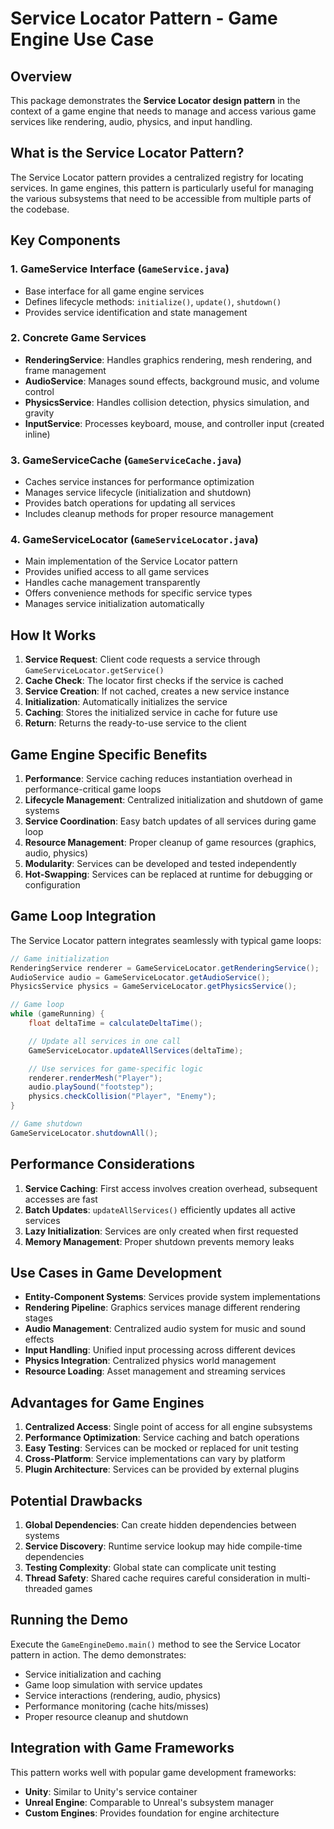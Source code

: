 # Service Locator Pattern - Game Engine Use Case

## Overview

This package demonstrates the **Service Locator design pattern** in the context of a game engine that needs to manage and access various game services like rendering, audio, physics, and input handling.

## What is the Service Locator Pattern?

The Service Locator pattern provides a centralized registry for locating services. In game engines, this pattern is particularly useful for managing the various subsystems that need to be accessible from multiple parts of the codebase.

## Key Components

### 1. **GameService Interface** (`GameService.java`)

-   Base interface for all game engine services
-   Defines lifecycle methods: `initialize()`, `update()`, `shutdown()`
-   Provides service identification and state management

### 2. **Concrete Game Services**

-   **RenderingService**: Handles graphics rendering, mesh rendering, and frame management
-   **AudioService**: Manages sound effects, background music, and volume control
-   **PhysicsService**: Handles collision detection, physics simulation, and gravity
-   **InputService**: Processes keyboard, mouse, and controller input (created inline)

### 3. **GameServiceCache** (`GameServiceCache.java`)

-   Caches service instances for performance optimization
-   Manages service lifecycle (initialization and shutdown)
-   Provides batch operations for updating all services
-   Includes cleanup methods for proper resource management

### 4. **GameServiceLocator** (`GameServiceLocator.java`)

-   Main implementation of the Service Locator pattern
-   Provides unified access to all game services
-   Handles cache management transparently
-   Offers convenience methods for specific service types
-   Manages service initialization automatically

## How It Works

1. **Service Request**: Client code requests a service through `GameServiceLocator.getService()`
2. **Cache Check**: The locator first checks if the service is cached
3. **Service Creation**: If not cached, creates a new service instance
4. **Initialization**: Automatically initializes the service
5. **Caching**: Stores the initialized service in cache for future use
6. **Return**: Returns the ready-to-use service to the client

## Game Engine Specific Benefits

1. **Performance**: Service caching reduces instantiation overhead in performance-critical game loops
2. **Lifecycle Management**: Centralized initialization and shutdown of game systems
3. **Service Coordination**: Easy batch updates of all services during game loop
4. **Resource Management**: Proper cleanup of game resources (graphics, audio, physics)
5. **Modularity**: Services can be developed and tested independently
6. **Hot-Swapping**: Services can be replaced at runtime for debugging or configuration

## Game Loop Integration

The Service Locator pattern integrates seamlessly with typical game loops:

```java
// Game initialization
RenderingService renderer = GameServiceLocator.getRenderingService();
AudioService audio = GameServiceLocator.getAudioService();
PhysicsService physics = GameServiceLocator.getPhysicsService();

// Game loop
while (gameRunning) {
    float deltaTime = calculateDeltaTime();

    // Update all services in one call
    GameServiceLocator.updateAllServices(deltaTime);

    // Use services for game-specific logic
    renderer.renderMesh("Player");
    audio.playSound("footstep");
    physics.checkCollision("Player", "Enemy");
}

// Game shutdown
GameServiceLocator.shutdownAll();
```

## Performance Considerations

1. **Service Caching**: First access involves creation overhead, subsequent accesses are fast
2. **Batch Updates**: `updateAllServices()` efficiently updates all active services
3. **Lazy Initialization**: Services are only created when first requested
4. **Memory Management**: Proper shutdown prevents memory leaks

## Use Cases in Game Development

-   **Entity-Component Systems**: Services provide system implementations
-   **Rendering Pipeline**: Graphics services manage different rendering stages
-   **Audio Management**: Centralized audio system for music and sound effects
-   **Input Handling**: Unified input processing across different devices
-   **Physics Integration**: Centralized physics world management
-   **Resource Loading**: Asset management and streaming services

## Advantages for Game Engines

1. **Centralized Access**: Single point of access for all engine subsystems
2. **Performance Optimization**: Service caching and batch operations
3. **Easy Testing**: Services can be mocked or replaced for unit testing
4. **Cross-Platform**: Service implementations can vary by platform
5. **Plugin Architecture**: Services can be provided by external plugins

## Potential Drawbacks

1. **Global Dependencies**: Can create hidden dependencies between systems
2. **Service Discovery**: Runtime service lookup may hide compile-time dependencies
3. **Testing Complexity**: Global state can complicate unit testing
4. **Thread Safety**: Shared cache requires careful consideration in multi-threaded games

## Running the Demo

Execute the `GameEngineDemo.main()` method to see the Service Locator pattern in action. The demo demonstrates:

-   Service initialization and caching
-   Game loop simulation with service updates
-   Service interactions (rendering, audio, physics)
-   Performance monitoring (cache hits/misses)
-   Proper resource cleanup and shutdown

## Integration with Game Frameworks

This pattern works well with popular game development frameworks:

-   **Unity**: Similar to Unity's service container
-   **Unreal Engine**: Comparable to Unreal's subsystem manager
-   **Custom Engines**: Provides foundation for engine architecture
